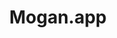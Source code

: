 ---
layout: home

title: Mogan.app
titleTemplate: the most user-friendly distribution of GNU TeXmacs.

hero:
  name: Mogan
  text: the most user-friendly distribution of GNU TeXmacs.
  actions:
    - theme: brand
      text: Get Started
      link: /guide/what-is-mogan
    - theme: alt
      text: Download Now
      link: /guide/Install
    - theme: alt
      text: Try Online (Experimental)
      link: https://mogan.app/wasm/Mogan.html

features:
  - title: "WYSIWYG"
    details: A free scientific editing platform designed to create beautiful technical documents using a wysiwyg interface.
  - title: High-quality Typesetting
    details: Produce professionally looking documents, which can either be printed out or presented from a laptop.
  - title: Versatile
    details: "Edit structured documents with different types of content: text, mathematics, graphics, interactive content, slides, etc. a graphical front-end for many systems in computer algebra, numerical analysis, statistics, etc."
  - title: Cross Platform
    details: Runs on all major Unix platforms, MacOS, and Windows.
---